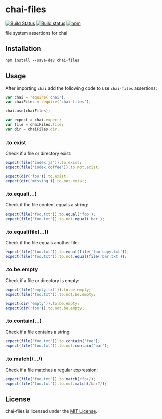 
chai-files
==============================================================================

[![Build Status](https://travis-ci.org/Turbo87/chai-files.svg?branch=master)](https://travis-ci.org/Turbo87/chai-files)
[![Build status](https://ci.appveyor.com/api/projects/status/github/Turbo87/chai-files?svg=true)](https://ci.appveyor.com/project/Turbo87/chai-files/branch/master)
[![npm](https://img.shields.io/npm/v/chai-files.svg)](https://www.npmjs.com/package/chai-files)

file system assertions for chai


Installation
------------------------------------------------------------------------------

```
npm install --save-dev chai-files
```

Usage
------------------------------------------------------------------------------

After importing `chai` add the following code to use `chai-files` assertions:

```js
var chai = require('chai');
var chaiFiles = require('chai-files');

chai.use(chaiFiles);

var expect = chai.expect;
var file = chaiFiles.file;
var dir = chaiFiles.dir;
```


### .to.exist

Check if a file or directory exist:

```js
expect(file('index.js')).to.exist;
expect(file('index.coffee')).to.not.exist;

expect(dir('foo')).to.exist;
expect(dir('missing')).to.not.exist;
```


### .to.equal(...)

Check if the file content equals a string:

```js
expect(file('foo.txt')).to.equal('foo');
expect(file('foo.txt')).to.not.equal('bar');
```


### .to.equal(file(...))

Check if the file equals another file:

```js
expect(file('foo.txt')).to.equal(file('foo-copy.txt'));
expect(file('foo.txt')).to.not.equal(file('bar.txt'));
```


### .to.be.empty

Check if a file or directory is empty:

```js
expect(file('empty.txt')).to.be.empty;
expect(file('foo.txt')).to.not.be.empty;

expect(dir('empty')).to.be.empty;
expect(dir('foo')).to.not.be.empty;
```


### .to.contain(...)

Check if a file contains a string:

```js
expect(file('foo.txt')).to.contain('foo');
expect(file('foo.txt')).to.not.contain('bar');
```


### .to.match(/.../)

Check if a file matches a regular expression:

```js
expect(file('foo.txt')).to.match(/fo+/);
expect(file('foo.txt')).to.not.match(/bar?/);
```


License
------------------------------------------------------------------------------
chai-files is licensed under the [MIT License](LICENSE).
